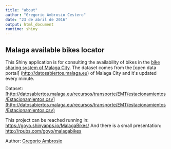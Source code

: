 ```yaml
---
title: "about"
author: "Gregorio Ambrosio Cestero"
date: "23 de abril de 2016"
output: html_document
runtime: shiny
---
```


## Malaga available bikes locator

This Shiny application is for consulting the availability of bikes in the [bike sharing system of Malaga City](http://malagabici.malaga.eu/webpublica/index.html). 
The dataset comes from the [open data portal] (http://datosabiertos.malaga.eu) of Malaga City and it's updated every minute.

Dataset: [http://datosabiertos.malaga.eu/recursos/transporte/EMT/estacionamientos/Estacionamientos.csv](http://datosabiertos.malaga.eu/recursos/transporte/EMT/estacionamientos/Estacionamientos.csv)

This project can be reached running in: https://goyo.shinyapps.io/MalagaBikes/
And there is a small presentation: http://rpubs.com/goyo/malagabikes

Author: [Gregorio Ambrosio](http://www.gregorioambrosio.com)

